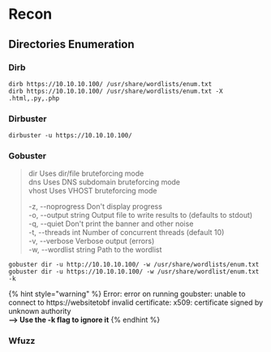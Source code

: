 # Recon

## Directories Enumeration

### Dirb

```text
dirb https://10.10.10.100/ /usr/share/wordlists/enum.txt
dirb https://10.10.10.100/ /usr/share/wordlists/enum.txt -X .html,.py,.php
```

### Dirbuster

```text
dirbuster -u https://10.10.10.100/
```

### Gobuster

> dir         Uses dir/file bruteforcing mode  
> dns       Uses DNS subdomain bruteforcing mode  
> vhost    Uses VHOST bruteforcing mode  
>   
> -z, --noprogress        Don't display progress   
> -o, --output string     Output file to write results to \(defaults to stdout\)   
> -q, --quiet                   Don't print the banner and other noise   
> -t, --threads int          Number of concurrent threads \(default 10\)   
> -v, --verbose              Verbose output \(errors\)  
> -w, --wordlist string  Path to the wordlist

```text
gobuster dir -u http://10.10.10.100/ -w /usr/share/wordlists/enum.txt
gobuster dir -u https://10.10.10.100/ -w /usr/share/wordlist/enum.txt -k
```

{% hint style="warning" %}
Error: error on running goubster: unable to connect to https://websitetobf invalid certificate: x509: certificate signed by unknown authority  
**--&gt; Use the -k flag to ignore it**
{% endhint %}

### Wfuzz





